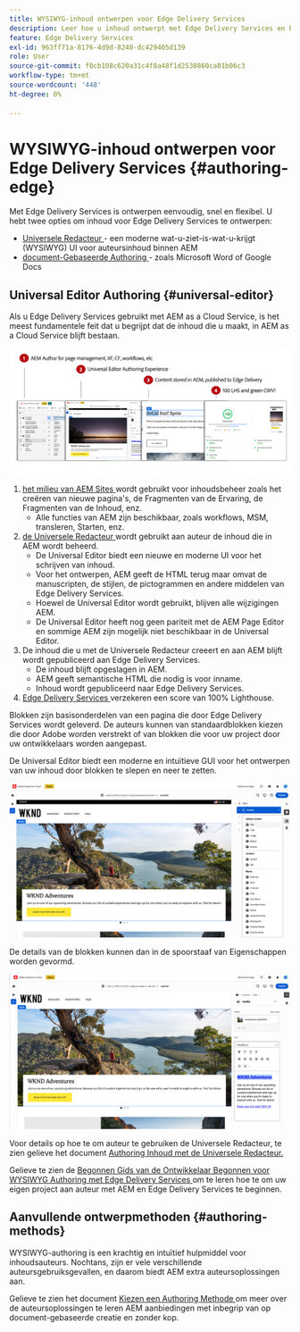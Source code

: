 ```yaml
---
title: WYSIWYG-inhoud ontwerpen voor Edge Delivery Services
description: Leer hoe u inhoud ontwerpt met Edge Delivery Services en hoe u AEM inhoud ontwerpt met Edge Delivery Services.
feature: Edge Delivery Services
exl-id: 963ff71a-8176-4d9d-8240-dc429405d139
role: User
source-git-commit: f0cb108c620a31c4f8a48f1d2530860ca01b06c3
workflow-type: tm+mt
source-wordcount: '448'
ht-degree: 0%

---
```



# WYSIWYG-inhoud ontwerpen voor Edge Delivery Services {#authoring-edge}

Met Edge Delivery Services is ontwerpen eenvoudig, snel en flexibel. U hebt twee opties om inhoud voor Edge Delivery Services te ontwerpen:

* [ Universele Redacteur ](#universal-editor) - een moderne wat-u-ziet-is-wat-u-krijgt (WYSIWYG) UI voor auteursinhoud binnen AEM
* [ document-Gebaseerde Authoring ](#document-based) - zoals Microsoft Word of Google Docs

## Universal Editor Authoring {#universal-editor}

Als u Edge Delivery Services gebruikt met AEM as a Cloud Service, is het meest fundamentele feit dat u begrijpt dat de inhoud die u maakt, in AEM as a Cloud Service blijft bestaan.

![ hoe WYSIWYG Authoring met Edge Delivery Services ](assets/how-aem-edge-works.png)

1. [ het milieu van AEM Sites ](/help/sites-cloud/authoring/quick-start.md) wordt gebruikt voor inhoudsbeheer zoals het creëren van nieuwe pagina&#39;s, de Fragmenten van de Ervaring, de Fragmenten van de Inhoud, enz.
   * Alle functies van AEM zijn beschikbaar, zoals workflows, MSM, transleren, Starten, enz.
1. [ de Universele Redacteur ](/help/sites-cloud/authoring/universal-editor/authoring.md) wordt gebruikt aan auteur de inhoud die in AEM wordt beheerd.
   * De Universal Editor biedt een nieuwe en moderne UI voor het schrijven van inhoud.
   * Voor het ontwerpen, AEM geeft de HTML terug maar omvat de manuscripten, de stijlen, de pictogrammen en andere middelen van Edge Delivery Services.
   * Hoewel de Universal Editor wordt gebruikt, blijven alle wijzigingen AEM.
   * De Universal Editor heeft nog geen pariteit met de AEM Page Editor en sommige AEM zijn mogelijk niet beschikbaar in de Universal Editor.
1. De inhoud die u met de Universele Redacteur creeert en aan AEM blijft wordt gepubliceerd aan Edge Delivery Services.
   * De inhoud blijft opgeslagen in AEM.
   * AEM geeft semantische HTML die nodig is voor inname.
   * Inhoud wordt gepubliceerd naar Edge Delivery Services.
1. [ Edge Delivery Services ](/help/edge/developer/keeping-it-100.md) verzekeren een score van 100% Lighthouse.

Blokken zijn basisonderdelen van een pagina die door Edge Delivery Services wordt geleverd. De auteurs kunnen van standaardblokken kiezen die door Adobe worden verstrekt of van blokken die voor uw project door uw ontwikkelaars worden aangepast.

De Universal Editor biedt een moderne en intuïtieve GUI voor het ontwerpen van uw inhoud door blokken te slepen en neer te zetten.

![ het slepen-en-droppen blokken in de Universele Redacteur ](assets/blocks.png)

De details van de blokken kunnen dan in de spoorstaaf van Eigenschappen worden gevormd.

![ Vormend blokeigenschappen ](assets/block-properties.png)

Voor details op hoe te om auteur te gebruiken de Universele Redacteur, te zien gelieve het document [ Authoring Inhoud met de Universele Redacteur.](/help/sites-cloud/authoring/universal-editor/authoring.md)

Gelieve te zien de [ Begonnen Gids van de Ontwikkelaar Begonnen voor WYSIWYG Authoring met Edge Delivery Services ](/help/edge/wysiwyg-authoring/edge-dev-getting-started.md) om te leren hoe te om uw eigen project aan auteur met AEM en Edge Delivery Services te beginnen.

## Aanvullende ontwerpmethoden  {#authoring-methods}

WYSIWYG-authoring is een krachtig en intuïtief hulpmiddel voor inhoudsauteurs. Nochtans, zijn er vele verschillende auteursgebruiksgevallen, en daarom biedt AEM extra auteursoplossingen aan.

Gelieve te zien het document [ Kiezen een Authoring Methode ](/help/edge/authoring-methods.md) om meer over de auteursoplossingen te leren AEM aanbiedingen met inbegrip van op document-gebaseerde creatie en zonder kop.
